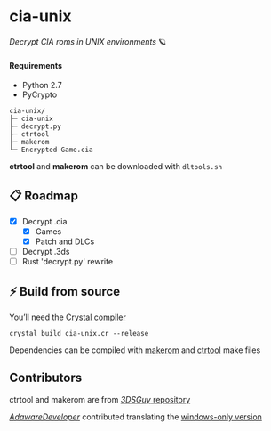 # cia-unix

*Decrypt CIA roms in UNIX environments* 🪐

#### Requirements
* Python 2.7
* PyCrypto

```
cia-unix/
├─ cia-unix
├─ decrypt.py
├─ ctrtool
├─ makerom
└─ Encrypted Game.cia
```
**ctrtool** and **makerom** can be downloaded with `dltools.sh`

## 📋 Roadmap
- [x] Decrypt .cia
  - [x] Games
  - [x] Patch and DLCs
- [ ] Decrypt .3ds
- [ ] Rust 'decrypt.py' rewrite

## ⚡️ Build from source
You’ll need the [Crystal compiler](https://crystal-lang.org/install/)

`crystal build cia-unix.cr --release`

Dependencies can be compiled with [makerom](https://github.com/3DSGuy/Project_CTR/tree/master/makerom) and [ctrtool](https://github.com/3DSGuy/Project_CTR/tree/master/ctrtool) make files

## Contributors
ctrtool and makerom are from [*3DSGuy* repository](https://github.com/3DSGuy/Project_CTR)

*[AdawareDeveloper](https://github.com/AdawareDeveloper)* contributed translating the [windows-only version](https://github.com/matiffeder/3DS-stuff/blob/master/Batch%20CIA%203DS%20Decryptor.bat)
